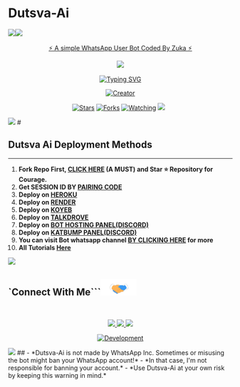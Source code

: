 # Dutsva-Ai
   <a><img src='https://i.imgur.com/LyHic3i.gif'/></a><a><img src='https://i.imgur.com/LyHic3i.gif'/></a>
<p align="center"> 
<u>⚡ A simple WhatsApp User Bot Coded By Zuka ⚡</u>
</p>
<p align="center">
<img src="https://files.fm/u/fkuskr79rc"/>       
<p align="center">
  <a href="https://git.io/typing-svg"><img src="https://readme-typing-svg.demolab.com?font=EB+Garamond&weight=800&size=28&duration=4000&pause=1000&random=false&width=435&lines=+•DUTSVA+AI•;MULTI-DEVICE+WHATSAPP+BOT;DEVELOPED+BY+TINASHE+ZUKA;RELEASED+DATE+23%2F08%2F2025." alt="Typing SVG" /></a>
</p> 
<p align="center">
<a href="#"><img title="Creator" src="https://img.shields.io/badge/Creator-TINASHE_ZUKA-red.svg?style=for-the-badge&logo=github"></a>
</p>
<p align="center">
<a href="https://github.com/dutsva2025/DUTSVA-AI/stargazers/"><img title="Stars" src="https://img.shields.io/github/stars/dutsva2025/DUTSVA-AI?color=blue&style=flat-square"></a>
<a href="https://github.com/dutsva2025/DUTSVA-AI/network/members"><img title="Forks" src="https://img.shields.io/github/forks/dutsva2025/DUTSVA-AI?color=yellow&style=flat-square"></a>
<a href="https://github.com/dutsva2025/DUTSVA-AI/watchers"><img title="Watching" src="https://img.shields.io/github/watchers/dutsva2025/DUTSVA-AI?label=Watchers&color=red&style=flat-square"></a>
<a href="https://github.com/dutsva2025/DUTSVA-AI/graphs/commit-activity"><img height="20" src="https://img.shields.io/badge/Maintained-Yes-red.svg"></a>&nbsp;&nbsp;
</p>
<a><img src='https://i.imgur.com/LyHic3i.gif'/>
#





## Dutsva Ai Deployment Methods
---
1.  **Fork Repo First, [CLICK HERE](https://github.com/dutsva2025/DUTSVA-AI/fork) (A MUST) and Star ⭐ Repository for Courage.**
2.  **Get SESSION ID BY [PAIRING CODE](https://pair.david-cyril.net.ng)** 
3. **Deploy on [HEROKU](https://dashboard.heroku.com/new?template=https://github.com/dutsva2025/DUTSVA-AI)**
3. **Deploy on [RENDER](https://dashboard.render.com/signup)**
3. **Deploy on [KOYEB](https://app.koyeb.com/services/deploy/?type=git&repository=github.com%2Fdutsva2025&branch=main&name=DUTSVA-AI&builder=dockerfile&env%5BAUTO_STATUS_REACT=false%5D=&env%5BSESSION_ID%5D=your%20sessionid%20here&env%5BPUBLIC%5D=true&env=%5BAUTO_TYPING%5D%3Dfalse&env%5BAUTO_STATUS_VIEW%5D=true)**
3. **Deploy on [TALKDROVE](https://host.talkdrove.com)**
3. **Deploy on [BOT HOSTING PANEL(DISCORD)](https://bot-hosting.net/?aff=1251693529084723300)**
3. **Deploy on [KATBUMP PANEL(DISCORD)](https://dashboard.katabump.com/auth/login#1ae56c)**
8. **You can visit Bot whatsapp channel [BY CLICKING HERE](https://whatsapp.com/channel/0029Vb6PAolGufJ0QSwCEn1Y) for more**
9. **All Tutorials [Here](https://www.youtube.com/@jsavageofficial0)**

<a><img src='https://i.imgur.com/LyHic3i.gif'/>

## `Connect With Me```<img src="https://github.com/0xAbdulKhalid/0xAbdulKhalid/raw/main/assets/mdImages/handshake.gif" width ="80"></h1> 
 <br> 
<p align="center">
<a href="https://wa.me/263789544743"><img src="https://img.shields.io/badge/Contact Zuka-25D366?style=for-the-badge&logo=whatsapp&logoColor=white" />
<a href="https://whatsapp.com/channel/0029Vb6PAolGufJ0QSwCEn1Y"><img src="https://img.shields.io/badge/Join Official Channel-25D366?style=for-the-badge&logo=whatsapp&logoColor=white" />
<a href="https://www.youtube.com/@jsavageofficial0"><img src="https://img.shields.io/badge/Subscribe-ff0000?style=for-the-badge&logo=youtube&logoColor=ff000000&link=https://www.youtube.com/@jsavageofficial0" /><br>
<p align="center">
<img alt="Development" width="250" src="https://media2.giphy.com/media/W9tBvzTXkQopi/giphy.gif?cid=6c09b952xu6syi1fyqfyc04wcfk0qvqe8fd7sop136zxfjyn&ep=v1_internal_gif_by_id&rid=giphy.gif&ct=g" /> </p>
<a><img src='https://i.imgur.com/LyHic3i.gif'/>
##
- *Dutsva-Ai is not made by WhatsApp Inc. Sometimes or misusing the bot might ban your WhatsApp account!*
- *In that case, I'm not responsible for banning your account.*
- *Use Dutsva-Ai at your own risk by keeping this warning in mind.*
  
  
